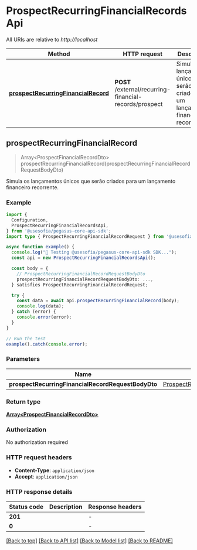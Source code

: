 # ProspectRecurringFinancialRecordsApi

All URIs are relative to *http://localhost*

| Method | HTTP request | Description |
|------------- | ------------- | -------------|
| [**prospectRecurringFinancialRecord**](ProspectRecurringFinancialRecordsApi.md#prospectrecurringfinancialrecord) | **POST** /external/recurring-financial-records/prospect | Simula os lançamentos únicos que serão criados para um lançamento financeiro recorrente. |



## prospectRecurringFinancialRecord

> Array&lt;ProspectFinancialRecordDto&gt; prospectRecurringFinancialRecord(prospectRecurringFinancialRecordRequestBodyDto)

Simula os lançamentos únicos que serão criados para um lançamento financeiro recorrente.

### Example

```ts
import {
  Configuration,
  ProspectRecurringFinancialRecordsApi,
} from '@usesofia/pegasus-core-api-sdk';
import type { ProspectRecurringFinancialRecordRequest } from '@usesofia/pegasus-core-api-sdk';

async function example() {
  console.log("🚀 Testing @usesofia/pegasus-core-api-sdk SDK...");
  const api = new ProspectRecurringFinancialRecordsApi();

  const body = {
    // ProspectRecurringFinancialRecordRequestBodyDto
    prospectRecurringFinancialRecordRequestBodyDto: ...,
  } satisfies ProspectRecurringFinancialRecordRequest;

  try {
    const data = await api.prospectRecurringFinancialRecord(body);
    console.log(data);
  } catch (error) {
    console.error(error);
  }
}

// Run the test
example().catch(console.error);
```

### Parameters


| Name | Type | Description  | Notes |
|------------- | ------------- | ------------- | -------------|
| **prospectRecurringFinancialRecordRequestBodyDto** | [ProspectRecurringFinancialRecordRequestBodyDto](ProspectRecurringFinancialRecordRequestBodyDto.md) |  | |

### Return type

[**Array&lt;ProspectFinancialRecordDto&gt;**](ProspectFinancialRecordDto.md)

### Authorization

No authorization required

### HTTP request headers

- **Content-Type**: `application/json`
- **Accept**: `application/json`


### HTTP response details
| Status code | Description | Response headers |
|-------------|-------------|------------------|
| **201** |  |  -  |
| **0** |  |  -  |

[[Back to top]](#) [[Back to API list]](../README.md#api-endpoints) [[Back to Model list]](../README.md#models) [[Back to README]](../README.md)

